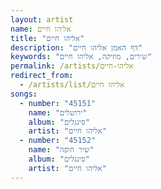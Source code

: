 ```yaml
---
layout: artist
name: אליהו חיים
title: "אליהו חיים"
description: "דף האמן אליהו חיים"
keywords: "שירים, מוזיקה, אליהו חיים"
permalink: /artists/אליהו-חיים
redirect_from:
  - /artists/list/אליהו חיים
songs:
  - number: "45151"
    name: "ירושלים"
    album: "סינגלים"
    artist: "אליהו חיים"
  - number: "45152"
    name: "שיר חופה"
    album: "סינגלים"
    artist: "אליהו חיים"
---
```

